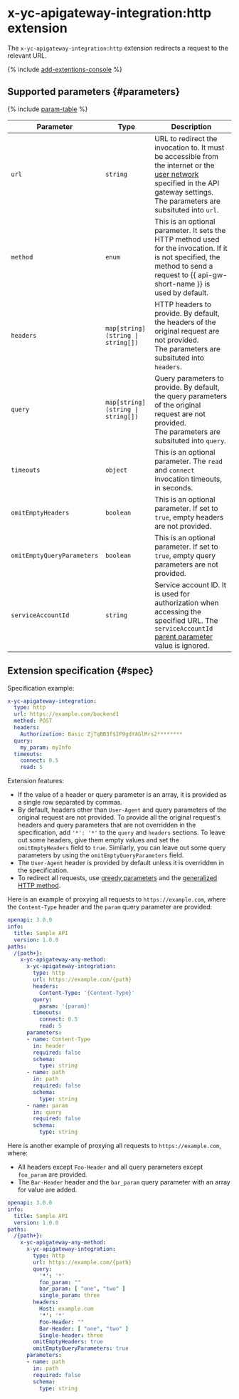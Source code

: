 # x-yc-apigateway-integration:http extension

The `x-yc-apigateway-integration:http` extension redirects a request to the relevant URL.

{% include [add-extentions-console](../../../_includes/api-gateway/add-extentions-console.md) %}

## Supported parameters {#parameters}

{% include [param-table](../../../_includes/api-gateway/parameters-table.md) %}

Parameter | Type | Description 
----|----|----
`url`|`string`| URL to redirect the invocation to. It must be accessible from the internet or the [user network](../networking.md#user-network) specified in the API gateway settings. <br>The parameters are subsituted into `url`.
`method`|`enum`| This is an optional parameter. It sets the HTTP method used for the invocation. If it is not specified, the method to send a request to {{ api-gw-short-name }} is used by default.
`headers`|`map[string](string \| string[])`| HTTP headers to provide. By default, the headers of the original request are not provided. <br>The parameters are subsituted into `headers`.
`query`|`map[string](string \| string[])`| Query parameters to provide. By default, the query parameters of the original request are not provided. <br>The parameters are subsituted into `query`.
`timeouts`|`object`| This is an optional parameter. The `read` and `connect` invocation timeouts, in seconds.
`omitEmptyHeaders`|`boolean`| This is an optional parameter. If set to `true`, empty headers are not provided.
`omitEmptyQueryParameters`|`boolean`| This is an optional parameter. If set to `true`, empty query parameters are not provided.
`serviceAccountId` | `string` | Service account ID. It is used for authorization when accessing the specified URL. The `serviceAccountId` [parent parameter](index.md#top-level) value is ignored.

## Extension specification {#spec}

Specification example:

```yaml
x-yc-apigateway-integration:
  type: http
  url: https://example.com/backend1
  method: POST
  headers:
    Authorization: Basic ZjTqBB3f$IF9gdYAGlMrs2********
  query:
    my_param: myInfo
  timeouts:
    connect: 0.5
    read: 5
```

Extension features:
* If the value of a header or query parameter is an array, it is provided as a single row separated by commas.
* By default, headers other than `User-Agent` and query parameters of the original request are not provided. To provide all the original request's headers and query parameters that are not overridden in the specification, add `'*': '*'` to the `query` and `headers` sections. To leave out some headers, give them empty values and set the `omitEmptyHeaders` field to `true`. Similarly, you can leave out some query parameters by using the `omitEmptyQueryParameters` field.
* The `User-Agent` header is provided by default unless it is overridden in the specification.
* To redirect all requests, use [greedy parameters](./greedy-parameters.md) and the [generalized HTTP method](./any-method.md).

Here is an example of proxying all requests to `https://example.com`, where the `Content-Type` header and the `param` query parameter are provided:
```yaml
openapi: 3.0.0
info:
  title: Sample API
  version: 1.0.0
paths:
  /{path+}:
    x-yc-apigateway-any-method:
      x-yc-apigateway-integration:
        type: http
        url: https://example.com/{path}
        headers:
          Content-Type: '{Content-Type}'
        query:
          param: '{param}'
        timeouts:
          connect: 0.5
          read: 5
      parameters:
      - name: Content-Type
        in: header
        required: false
        schema:
          type: string
      - name: path
        in: path
        required: false
        schema:
          type: string
      - name: param
        in: query
        required: false
        schema:
          type: string
```

Here is another example of proxying all requests to `https://example.com`, where:
* All headers except `Foo-Header` and all query parameters except `foo_param` are provided.
* The `Bar-Header` header and the `bar_param` query parameter with an array for value are added.
```yaml
openapi: 3.0.0
info:
  title: Sample API
  version: 1.0.0
paths:
  /{path+}:
    x-yc-apigateway-any-method:
      x-yc-apigateway-integration:
        type: http
        url: https://example.com/{path}
        query:
          '*': '*'
          foo_param: ""
          bar_param: [ "one", "two" ]
          single_param: three
        headers:
          Host: example.com
          '*': '*'
          Foo-Header: ""
          Bar-Header: [ "one", "two" ]
          Single-header: three
        omitEmptyHeaders: true
        omitEmptyQueryParameters: true
      parameters:
      - name: path
        in: path
        required: false
        schema:
          type: string
```
